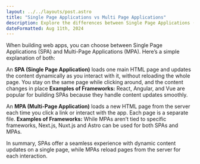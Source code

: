 ```yaml
---
layout: ../../layouts/post.astro
title: "Single Page Applications vs Multi Page Applications"
description: Explore the differences between Single Page Applications (SPA) and Multi-Page Applications (MPA), and see how popular frontend frameworks like React, Angular, Vue, Next.js, Nuxt.js, and Astro fit into these architectures.
dateFormatted: Aug 11th, 2024
---
```



When building web apps, you can choose between Single Page Applications (SPA) and Multi-Page Applications (MPA). Here’s a simple explanation of both:

An **SPA (Single Page Application)** loads one main HTML page and updates the content dynamically as you interact with it, without reloading the whole page. You stay on the same page while clicking around, and the content changes in place **Examples of Frameworks:** React, Angular, and Vue are popular for building SPAs because they handle content updates smoothly.

An **MPA (Multi-Page Application)** loads a new HTML page from the server each time you click a link or interact with the app. Each page is a separate file. **Examples of Frameworks:** While MPAs aren’t tied to specific frameworks, Next.js, Nuxt.js and Astro can be used for both SPAs and MPAs.

In summary, SPAs offer a seamless experience with dynamic content updates on a single page, while MPAs reload pages from the server for each interaction.